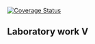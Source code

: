 [![Coverage Status](https://coveralls.io/repos/github/badamPss/lab05hw/badge.svg?branch=master)](https://coveralls.io/github/badamPss/lab05hw?branch=master)

## Laboratory work V
